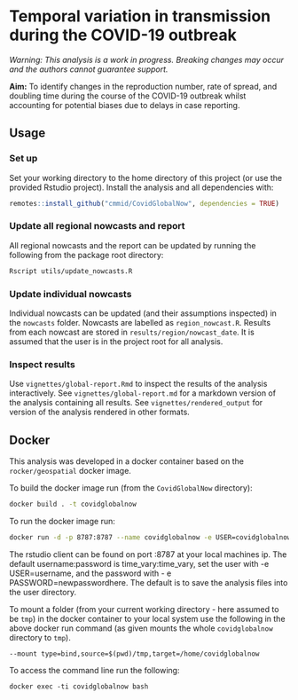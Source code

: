
# Temporal variation in transmission during the COVID-19 outbreak

*Warning: This analysis is a work in progress. Breaking changes may occur and the authors cannot guarantee support.*

**Aim:** To identify changes in the reproduction number, rate of spread, and doubling time during the course of the COVID-19 outbreak whilst accounting for potential biases due to delays in case reporting.

## Usage

### Set up

Set your working directory to the home directory of this project (or use the provided Rstudio project). Install the analysis and all dependencies with: 

```r
remotes::install_github("cmmid/CovidGlobalNow", dependencies = TRUE)
```

### Update all regional nowcasts and report

All regional nowcasts and the report can be updated by running the following from the package root directory:

```bash
Rscript utils/update_nowcasts.R
```

### Update individual nowcasts

Individual nowcasts can be updated (and their assumptions inspected) in the `nowcasts` folder. Nowcasts are labelled as `region_nowcast.R`. Results from each nowcast are stored in `results/region/nowcast_date`. It is assumed that the user is in the project root for all analysis.

### Inspect results

Use `vignettes/global-report.Rmd` to inspect the results of the analysis interactively. See `vignettes/global-report.md` for a markdown version of the analysis containing all results. See `vignettes/rendered_output` for version of the analysis rendered in other formats.

## Docker

This analysis was developed in a docker container based on the `rocker/geospatial` docker image. 

To build the docker image run (from the `CovidGlobalNow` directory):

```bash
docker build . -t covidglobalnow
```

To run the docker image run:

```bash
docker run -d -p 8787:8787 --name covidglobalnow -e USER=covidglobalnow -e PASSWORD=covidglobalnow covidglobalnow
```

The rstudio client can be found on port :8787 at your local machines ip. The default username:password is time_vary:time_vary, set the user with -e USER=username, and the password with - e PASSWORD=newpasswordhere. The default is to save the analysis files into the user directory.

To mount a folder (from your current working directory - here assumed to be `tmp`) in the docker container to your local system use the following in the above docker run command (as given mounts the whole `covidglobalnow` directory to `tmp`).

```{bash, eval = FALSE}
--mount type=bind,source=$(pwd)/tmp,target=/home/covidglobalnow
```

To access the command line run the following:

```{bash, eval = FALSE}
docker exec -ti covidglobalnow bash
```
